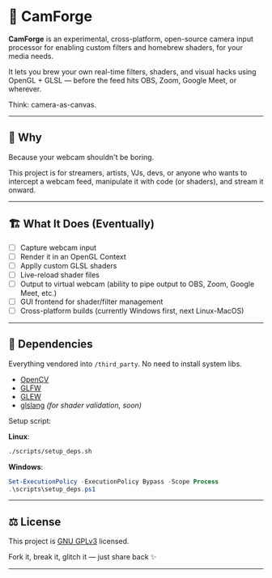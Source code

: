 # 🎥 CamForge

**CamForge** is an experimental, cross-platform, open-source camera input processor for enabling custom filters and homebrew shaders, for your media needs.

It lets you brew your own real-time filters, shaders, and visual hacks using OpenGL + GLSL — before the feed hits OBS, Zoom, Google Meet, or wherever.

Think: camera-as-canvas.

---

## 🧠 Why

Because your webcam shouldn't be boring.

This project is for streamers, artists, VJs, devs, or anyone who wants to intercept a webcam feed, manipulate it with code (or shaders), and stream it onward.

---

## 🏗️ What It Does (Eventually)

- [ ] Capture webcam input
- [ ] Render it in an OpenGL Context
- [ ] Applly custom GLSL shaders
- [ ] Live-reload shader files
- [ ] Output to virtual webcam (ability to pipe output to OBS, Zoom, Google Meet, etc.)
- [ ] GUI frontend for shader/filter management
- [ ] Cross-platform builds (currently Windows first, next Linux-MacOS)
---

## 💾 Dependencies

Everything vendored into `/third_party`. No need to install system libs.

- [OpenCV](https://opencv.org/)
- [GLFW](https://www.glfw.org/)
- [GLEW](http://glew.sourceforge.net/)
- [glslang](https://github.com/KhronosGroup/glslang) _(for shader validation, soon)_

Setup script:

**Linux**:
```bash
./scripts/setup_deps.sh
```

**Windows**:
```powershell
Set-ExecutionPolicy -ExecutionPolicy Bypass -Scope Process
.\scripts\setup_deps.ps1
```

---

## ⚖️ License

This project is [GNU GPLv3](https://www.gnu.org/licenses/gpl-3.0.txt)  licensed.

Fork it, break it, glitch it — just share back ✨

---